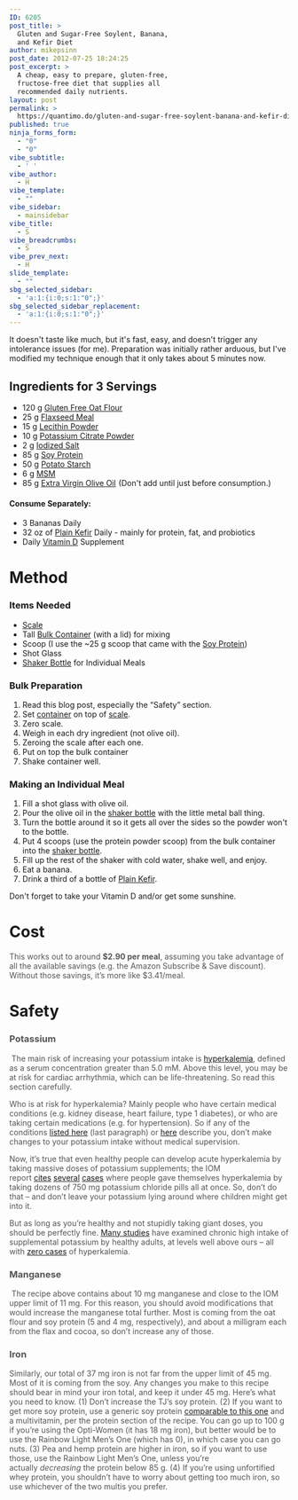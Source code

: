 ```yaml
---
ID: 6205
post_title: >
  Gluten and Sugar-Free Soylent, Banana,
  and Kefir Diet
author: mikepsinn
post_date: 2012-07-25 18:24:25
post_excerpt: >
  A cheap, easy to prepare, gluten-free,
  fructose-free diet that supplies all
  recommended daily nutrients.
layout: post
permalink: >
  https://quantimo.do/gluten-and-sugar-free-soylent-banana-and-kefir-diet/
published: true
ninja_forms_form:
  - "0"
  - "0"
vibe_subtitle:
  - ' '
vibe_author:
  - H
vibe_template:
  - ""
vibe_sidebar:
  - mainsidebar
vibe_title:
  - S
vibe_breadcrumbs:
  - S
vibe_prev_next:
  - H
slide_template:
  - ""
sbg_selected_sidebar:
  - 'a:1:{i:0;s:1:"0";}'
sbg_selected_sidebar_replacement:
  - 'a:1:{i:0;s:1:"0";}'
---
```

It doesn't taste like much, but it's fast, easy, and doesn't trigger any intolerance issues (for me). Preparation was initially rather arduous, but I've modified my technique enough that it only takes about 5 minutes now.
<h2>Ingredients for 3 Servings</h2>
<ul>
	<li style="font-weight: inherit; font-style: inherit;">120 g <a href="https://www.amazon.com/gp/product/B003LPKETS/ref=as_li_tl?ie=UTF8&amp;camp=1789&amp;creative=390957&amp;creativeASIN=B003LPKETS&amp;linkCode=as2&amp;tag=quant08-20&amp;linkId=XYGYS7E6QIWLVIAQ">Gluten Free Oat Flour</a><img style="border: none !important; margin: 0px !important;" src="https://ir-na.amazon-adsystem.com/e/ir?t=quant08-20&amp;l=as2&amp;o=1&amp;a=B003LPKETS" alt="" width="1" height="1" border="0" /></li>
	<li style="font-weight: inherit; font-style: inherit;">25 g <a href="https://www.amazon.com/gp/product/B000EDBQ6A/ref=as_li_tl?ie=UTF8&amp;camp=1789&amp;creative=390957&amp;creativeASIN=B000EDBQ6A&amp;linkCode=as2&amp;tag=quant08-20&amp;linkId=CQDSW4PCANQYEANB">Flaxseed Meal</a><img style="border: none !important; margin: 0px !important;" src="https://ir-na.amazon-adsystem.com/e/ir?t=quant08-20&amp;l=as2&amp;o=1&amp;a=B000EDBQ6A" alt="" width="1" height="1" border="0" /></li>
	<li style="font-weight: inherit; font-style: inherit;">15 g <a href="https://www.amazon.com/gp/product/B003B6T4GG/ref=as_li_tl?ie=UTF8&amp;camp=1789&amp;creative=390957&amp;creativeASIN=B003B6T4GG&amp;linkCode=as2&amp;tag=quant08-20&amp;linkId=5G2LDFRIK7LRNLCU">Lecithin Powder</a><img style="border: none !important; margin: 0px !important;" src="https://ir-na.amazon-adsystem.com/e/ir?t=quant08-20&amp;l=as2&amp;o=1&amp;a=B003B6T4GG" alt="" width="1" height="1" border="0" /></li>
	<li style="font-weight: inherit; font-style: inherit;">10 g <a href="https://www.amazon.com/gp/product/B00ENSA910/ref=as_li_tl?ie=UTF8&amp;camp=1789&amp;creative=390957&amp;creativeASIN=B00ENSA910&amp;linkCode=as2&amp;tag=quant08-20&amp;linkId=I5CVKLPUP4NKRFOS">Potassium Citrate Powder</a><img style="border: none !important; margin: 0px !important;" src="https://ir-na.amazon-adsystem.com/e/ir?t=quant08-20&amp;l=as2&amp;o=1&amp;a=B00ENSA910" alt="" width="1" height="1" border="0" /></li>
	<li style="font-weight: inherit; font-style: inherit;">2 g <a href="https://www.amazon.com/gp/product/B000MDACSK/ref=as_li_tl?ie=UTF8&amp;camp=1789&amp;creative=390957&amp;creativeASIN=B000MDACSK&amp;linkCode=as2&amp;tag=quant08-20&amp;linkId=KQIPHJVX65OG32XH">Iodized Salt</a><img style="border: none !important; margin: 0px !important;" src="https://ir-na.amazon-adsystem.com/e/ir?t=quant08-20&amp;l=as2&amp;o=1&amp;a=B000MDACSK" alt="" width="1" height="1" border="0" /></li>
	<li style="font-weight: inherit; font-style: inherit;">85 g <a title="Soy Protein" href="https://ir-na.amazon-adsystem.com/e/ir?t=quant08-20&amp;l=as2&amp;o=1&amp;a=B0013OSS4M" target="_blank">Soy Protein</a></li>
	<li style="font-weight: inherit; font-style: inherit;">50 g <a title="Potato Starch" href="https://www.amazon.com/gp/product/B004VLVCGU/ref=as_li_tl?ie=UTF8&amp;camp=1789&amp;creative=390957&amp;creativeASIN=B004VLVCGU&amp;linkCode=as2&amp;tag=quant08-20&amp;linkId=6T7TEFJWH6BIQNML" target="_blank">Potato Starch</a></li>
	<li style="font-weight: inherit; font-style: inherit;">6 g <a title="MSM" href="https://www.amazon.com/Jarrow-Formulas-Msm-Sulfur-powder/dp/B0013OVVHI/ref=sr_1_2?s=hpc&amp;ie=UTF8&amp;qid=1406309371&amp;sr=1-2&amp;keywords=sulfur" target="_blank">MSM</a></li>
	<li style="font-weight: inherit; font-style: inherit;">85 g <a href="https://www.amazon.com/gp/product/B00IFI6GCA/ref=as_li_tl?ie=UTF8&amp;camp=1789&amp;creative=390957&amp;creativeASIN=B00IFI6GCA&amp;linkCode=as2&amp;tag=quant08-20&amp;linkId=2Y73BXGYXVRB33BB">Extra Virgin Olive Oil</a><img src="https://ir-na.amazon-adsystem.com/e/ir?t=quant08-20&amp;l=as2&amp;o=1&amp;a=B00IFI6GCA" alt="" width="1" height="1" border="0" /> (Don't add until just before consumption.)</li>
</ul>
<h4>Consume Separately:</h4>
<ul>
	<li>3 Bananas Daily</li>
	<li>32 oz of <a title="Plain Kefir" href="https://www.amazon.com/gp/product/B000LRH50U/ref=as_li_tl?ie=UTF8&amp;camp=1789&amp;creative=390957&amp;creativeASIN=B000LRH50U&amp;linkCode=as2&amp;tag=quant08-20&amp;linkId=UKY5U65NJDY3DYFR" target="_blank">Plain Kefir</a> Daily - mainly for protein, fat, and probiotics</li>
	<li>Daily <a title="Vitamin D" href="https://www.amazon.com/gp/product/B0032BH76O/ref=as_li_tl?ie=UTF8&amp;camp=1789&amp;creative=390957&amp;creativeASIN=B0032BH76O&amp;linkCode=as2&amp;tag=quant08-20&amp;linkId=23KMTIRPOHCZJ2QN" target="_blank">Vitamin D</a> Supplement</li>
</ul>
<h1>Method</h1>
<h3>Items Needed</h3>
<ul>
	<li><a href="https://www.amazon.com/gp/product/B000P1PJL4/ref=as_li_tl?ie=UTF8&amp;camp=1789&amp;creative=390957&amp;creativeASIN=B000P1PJL4&amp;linkCode=as2&amp;tag=quant08-20&amp;linkId=UQ6QUVGAYBCDCSQZ" target="_blank">Scale</a></li>
	<li>Tall <a title="Bulk Container" href="https://www.amazon.com/gp/product/B000WZKDDC/ref=as_li_tl?ie=UTF8&amp;camp=1789&amp;creative=390957&amp;creativeASIN=B000WZKDDC&amp;linkCode=as2&amp;tag=quant08-20&amp;linkId=LYWNRXFJ3G6G7FPD" target="_blank">Bulk Container</a> (with a lid) for mixing</li>
	<li>Scoop (I use the ~25 g scoop that came with the <a title="Soy Protein" href="https://ir-na.amazon-adsystem.com/e/ir?t=quant08-20&amp;l=as2&amp;o=1&amp;a=B0013OSS4M" target="_blank">Soy Protein</a>)</li>
	<li>Shot Glass</li>
	<li><a title="Shaker Bottle" href="https://www.amazon.com/gp/product/B0050QP536/ref=as_li_tl?ie=UTF8&amp;camp=1789&amp;creative=390957&amp;creativeASIN=B0050QP536&amp;linkCode=as2&amp;tag=quant08-20&amp;linkId=NL662XSXJGXAAIIY" target="_blank">Shaker Bottle</a> for Individual Meals</li>
</ul>
<h3>Bulk Preparation</h3>
<ol>
	<li>Read this blog post, especially the “Safety” section.</li>
	<li>Set <a href="https://www.amazon.com/gp/product/B000WZKDDC/ref=as_li_tl?ie=UTF8&amp;camp=1789&amp;creative=390957&amp;creativeASIN=B000WZKDDC&amp;linkCode=as2&amp;tag=quant08-20&amp;linkId=LYWNRXFJ3G6G7FPD" target="_blank">container</a> on top of <a href="https://www.amazon.com/gp/product/B000P1PJL4/ref=as_li_tl?ie=UTF8&amp;camp=1789&amp;creative=390957&amp;creativeASIN=B000P1PJL4&amp;linkCode=as2&amp;tag=quant08-20&amp;linkId=UQ6QUVGAYBCDCSQZ" target="_blank">scale</a>.</li>
	<li>Zero scale.</li>
	<li>Weigh in each dry ingredient (not olive oil).</li>
	<li>Zeroing the scale after each one.</li>
	<li>Put on top the bulk container</li>
	<li>Shake container well.</li>
</ol>
<h3>Making an Individual Meal</h3>
<ol>
	<li>Fill a shot glass with olive oil.</li>
	<li>Pour the olive oil in the <a title="shaker bottle" href="https://www.amazon.com/gp/product/B0050QP536/ref=as_li_tl?ie=UTF8&amp;camp=1789&amp;creative=390957&amp;creativeASIN=B0050QP536&amp;linkCode=as2&amp;tag=quant08-20&amp;linkId=NL662XSXJGXAAIIY" target="_blank">shaker bottle</a> with the little metal ball thing.</li>
	<li>Turn the bottle around it so it gets all over the sides so the powder won't to the bottle.</li>
	<li>Put 4 scoops (use the protein powder scoop) from the bulk container into the <a title="shaker bottle" href="https://www.amazon.com/gp/product/B0050QP536/ref=as_li_tl?ie=UTF8&amp;camp=1789&amp;creative=390957&amp;creativeASIN=B0050QP536&amp;linkCode=as2&amp;tag=quant08-20&amp;linkId=NL662XSXJGXAAIIY" target="_blank">shaker bottle</a>.</li>
	<li>Fill up the rest of the shaker with cold water, shake well, and enjoy.</li>
	<li>Eat a banana.</li>
	<li>Drink a third of a bottle of <a title="Plain Kefir" href="https://www.amazon.com/gp/product/B000LRH50U/ref=as_li_tl?ie=UTF8&amp;camp=1789&amp;creative=390957&amp;creativeASIN=B000LRH50U&amp;linkCode=as2&amp;tag=quant08-20&amp;linkId=UKY5U65NJDY3DYFR" target="_blank">Plain Kefir</a>.</li>
</ol>
Don't forget to take your Vitamin D and/or get some sunshine.
<h1>Cost</h1>
<p style="color: #555555;">This works out to around <strong>$2.90 per meal</strong>, assuming you take advantage of all the available savings (e.g. the Amazon Subscribe &amp; Save discount). Without those savings, it’s more like $3.41/meal.</p>

<h1>Safety</h1>
<h3 style="color: #555555;"><strong style="font-style: inherit;">Potassium</strong></h3>
<p style="color: #555555;"> The main risk of increasing your potassium intake is <a style="font-weight: inherit; font-style: inherit;" href="https://en.wikipedia.org/wiki/Hyperkalemia">hyperkalemia</a>, defined as a serum concentration greater than 5.0 mM. Above this level, you may be at risk for cardiac arrhythmia, which can be life-threatening. So read this section carefully.</p>
<p style="color: #555555;">Who is at risk for hyperkalemia? Mainly people who have certain medical conditions (e.g. kidney disease, heart failure, type 1 diabetes), or who are taking certain medications (e.g. for hypertension). So if any of the conditions <a style="font-weight: inherit; font-style: inherit;" href="https://www.nap.edu/openbook.php?record_id=10925&amp;page=242">listed here</a> (last paragraph) or <a style="font-weight: inherit; font-style: inherit;" href="https://en.wikipedia.org/wiki/Hyperkalemia#Causes">here</a> describe you, don’t make changes to your potassium intake without medical supervision.</p>
<p style="color: #555555;">Now, it’s true that even healthy people can develop acute hyperkalemia by taking massive doses of potassium supplements; the IOM report <a style="font-weight: inherit; font-style: inherit;" href="https://www.ncbi.nlm.nih.gov/pubmed/946541">cites</a> <a style="font-weight: inherit; font-style: inherit;" href="https://www.ncbi.nlm.nih.gov/pubmed/11762675">several</a> <a style="font-weight: inherit; font-style: inherit;" href="https://jama.jamanetwork.com/article.aspx?articleid=361214">cases</a> where people gave themselves hyperkalemia by taking dozens of 750 mg potassium chloride pills all at once. So, don’t do that – and don’t leave your potassium lying around where children might get into it.</p>
<p style="color: #555555;">But as long as you’re healthy and not stupidly taking giant doses, you should be perfectly fine. <a style="font-weight: inherit; font-style: inherit;" href="https://www.nap.edu/openbook.php?record_id=10925&amp;page=250">Many studies</a> have examined chronic high intake of supplemental potassium by healthy adults, at levels well above ours – all with <a style="font-weight: inherit; font-style: inherit;" href="https://www.nap.edu/openbook.php?record_id=10925&amp;page=248">zero cases</a> of hyperkalemia.</p>

<h3 style="color: #555555;"><strong style="font-style: inherit;">Manganese</strong></h3>
<p style="color: #555555;"> The recipe above contains about 10 mg manganese and close to the IOM upper limit of 11 mg. For this reason, you should avoid modifications that would increase the manganese total further. Most is coming from the oat flour and soy protein (5 and 4 mg, respectively), and about a milligram each from the flax and cocoa, so don’t increase any of those.</p>

<h3 style="color: #555555;"><strong style="font-style: inherit;">Iron</strong></h3>
<p style="color: #555555;">Similarly, our total of 37 mg iron is not far from the upper limit of 45 mg. Most of it is coming from the soy. Any changes you make to this recipe should bear in mind your iron total, and keep it under 45 mg. Here’s what you need to know. (1) Don’t increase the TJ’s soy protein. (2) If you want to get more soy protein, use a generic soy protein <a style="font-weight: inherit; font-style: inherit;" href="https://www.amazon.com/NOW-Foods-Soy-Protein-Pounds/dp/B0013OSS4M/">comparable to this one</a> and a multivitamin, per the protein section of the recipe. You can go up to 100 g if you’re using the Opti-Women (it has 18 mg iron), but better would be to use the Rainbow Light Men’s One (which has 0), in which case you can go nuts. (3) Pea and hemp protein are higher in iron, so if you want to use those, use the Rainbow Light Men’s One, unless you’re actually <em style="font-weight: inherit;">decreasing</em> the protein below 85 g. (4) If you’re using unfortified whey protein, you shouldn’t have to worry about getting too much iron, so use whichever of the two multis you prefer.</p>